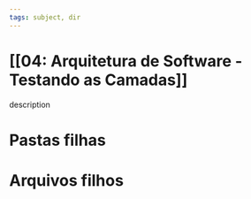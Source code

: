 ```yaml
---
tags: subject, dir
---
```


# [[04: Arquitetura de Software - Testando as Camadas]]

description

# Pastas filhas



# Arquivos filhos


